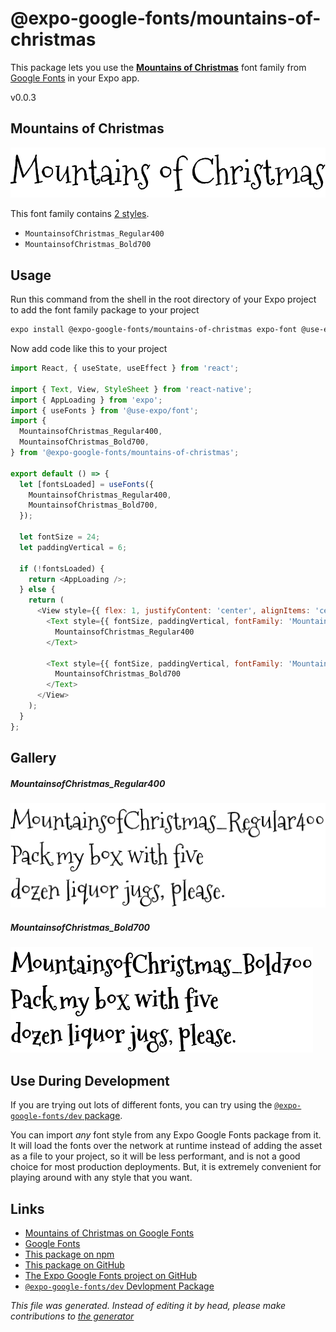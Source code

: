 # @expo-google-fonts/mountains-of-christmas

This package lets you use the [**Mountains of Christmas**](https://fonts.google.com/specimen/Mountains+of+Christmas) font family from [Google Fonts](https://fonts.google.com/) in your Expo app.

v0.0.3

## Mountains of Christmas

![Mountains of Christmas](./font-family.png)

This font family contains [2 styles](#gallery).

- `MountainsofChristmas_Regular400`
- `MountainsofChristmas_Bold700`

## Usage

Run this command from the shell in the root directory of your Expo project to add the font family package to your project
```sh
expo install @expo-google-fonts/mountains-of-christmas expo-font @use-expo/font
```

Now add code like this to your project
```js
import React, { useState, useEffect } from 'react';

import { Text, View, StyleSheet } from 'react-native';
import { AppLoading } from 'expo';
import { useFonts } from '@use-expo/font';
import {
  MountainsofChristmas_Regular400,
  MountainsofChristmas_Bold700,
} from '@expo-google-fonts/mountains-of-christmas';

export default () => {
  let [fontsLoaded] = useFonts({
    MountainsofChristmas_Regular400,
    MountainsofChristmas_Bold700,
  });

  let fontSize = 24;
  let paddingVertical = 6;

  if (!fontsLoaded) {
    return <AppLoading />;
  } else {
    return (
      <View style={{ flex: 1, justifyContent: 'center', alignItems: 'center' }}>
        <Text style={{ fontSize, paddingVertical, fontFamily: 'MountainsofChristmas_Regular400' }}>
          MountainsofChristmas_Regular400
        </Text>

        <Text style={{ fontSize, paddingVertical, fontFamily: 'MountainsofChristmas_Bold700' }}>
          MountainsofChristmas_Bold700
        </Text>
      </View>
    );
  }
};

```

## Gallery

##### MountainsofChristmas_Regular400
![MountainsofChristmas_Regular400](./c2200cef227dc27280b133ec5d366a7a1c5e8956523b6a69490c6d3be875831f.ttf.png)

##### MountainsofChristmas_Bold700
![MountainsofChristmas_Bold700](./52a7b2b21269dc6d67187a7882fa4bbc19f093792adc852c62497c6495d129e6.ttf.png)


## Use During Development

If you are trying out lots of different fonts, you can try using the [`@expo-google-fonts/dev` package](https://www.npmjs.com/package/@expo-google-fonts/dev).

You can import *any* font style from any Expo Google Fonts package from it. It will load the fonts
over the network at runtime instead of adding the asset as a file to your project, so it will be 
less performant, and is not a good choice for most production deployments. But, it is extremely convenient
for playing around with any style that you want.

## Links

- [Mountains of Christmas on Google Fonts](https://fonts.google.com/specimen/Mountains+of+Christmas)
- [Google Fonts](https://fonts.google.com/)
- [This package on npm](https://www.npmjs.com/package/@expo-google-fonts/mountains-of-christmas)
- [This package on GitHub](https://github.com/expo/google-fonts/tree/master/font-packages/mountains-of-christmas)
- [The Expo Google Fonts project on GitHub](https://github.com/expo/google-fonts)
- [`@expo-google-fonts/dev` Devlopment Package](https://github.com/expo/google-fonts/tree/master/font-packages/dev)


*This file was generated. Instead of editing it by head, please make contributions to [the generator](https://github.com/expo/google-fonts/tree/master/packages/generator)*
